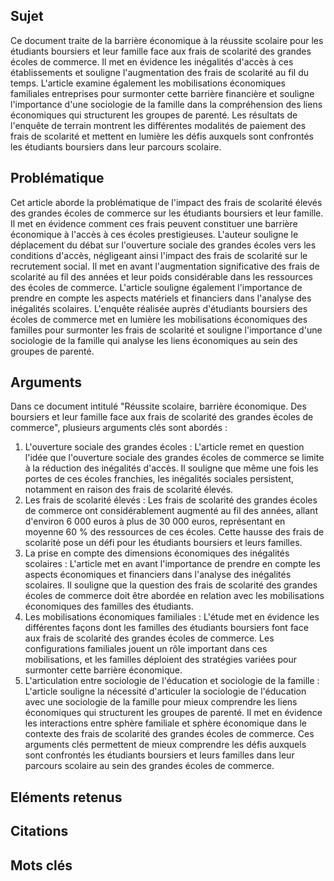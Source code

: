 ## Sujet
Ce document traite de la barrière économique à la réussite scolaire pour les étudiants boursiers et leur famille face aux frais de scolarité des grandes écoles de commerce. Il met en évidence les inégalités d'accès à ces établissements et souligne l'augmentation des frais de scolarité au fil du temps. L'article examine également les mobilisations économiques familiales entreprises pour surmonter cette barrière financière et souligne l'importance d'une sociologie de la famille dans la compréhension des liens économiques qui structurent les groupes de parenté. Les résultats de l'enquête de terrain montrent les différentes modalités de paiement des frais de scolarité et mettent en lumière les défis auxquels sont confrontés les étudiants boursiers dans leur parcours scolaire.
## Problématique
Cet article aborde la problématique de l'impact des frais de scolarité élevés des grandes écoles de commerce sur les étudiants boursiers et leur famille. Il met en évidence comment ces frais peuvent constituer une barrière économique à l'accès à ces écoles prestigieuses. L'auteur souligne le déplacement du débat sur l'ouverture sociale des grandes écoles vers les conditions d'accès, négligeant ainsi l'impact des frais de scolarité sur le recrutement social. Il met en avant l'augmentation significative des frais de scolarité au fil des années et leur poids considérable dans les ressources des écoles de commerce. L'article souligne également l'importance de prendre en compte les aspects matériels et financiers dans l'analyse des inégalités scolaires. L'enquête réalisée auprès d'étudiants boursiers des écoles de commerce met en lumière les mobilisations économiques des familles pour surmonter les frais de scolarité et souligne l'importance d'une sociologie de la famille qui analyse les liens économiques au sein des groupes de parenté.
## Arguments
Dans ce document intitulé "Réussite scolaire, barrière économique. Des boursiers et leur famille face aux frais de scolarité des grandes écoles de commerce", plusieurs arguments clés sont abordés : 
1. L'ouverture sociale des grandes écoles : L'article remet en question l'idée que l'ouverture sociale des grandes écoles de commerce se limite à la réduction des inégalités d'accès. Il souligne que même une fois les portes de ces écoles franchies, les inégalités sociales persistent, notamment en raison des frais de scolarité élevés. 
2. Les frais de scolarité élevés : Les frais de scolarité des grandes écoles de commerce ont considérablement augmenté au fil des années, allant d'environ 6 000 euros à plus de 30 000 euros, représentant en moyenne 60 % des ressources de ces écoles. Cette hausse des frais de scolarité pose un défi pour les étudiants boursiers et leurs familles. 
3. La prise en compte des dimensions économiques des inégalités scolaires : L'article met en avant l'importance de prendre en compte les aspects économiques et financiers dans l'analyse des inégalités scolaires. Il souligne que la question des frais de scolarité des grandes écoles de commerce doit être abordée en relation avec les mobilisations économiques des familles des étudiants. 
4. Les mobilisations économiques familiales : L'étude met en évidence les différentes façons dont les familles des étudiants boursiers font face aux frais de scolarité des grandes écoles de commerce. Les configurations familiales jouent un rôle important dans ces mobilisations, et les familles déploient des stratégies variées pour surmonter cette barrière économique.
5. L'articulation entre sociologie de l'éducation et sociologie de la famille : L'article souligne la nécessité d'articuler la sociologie de l'éducation avec une sociologie de la famille pour mieux comprendre les liens économiques qui structurent les groupes de parenté. Il met en évidence les interactions entre sphère familiale et sphère économique dans le contexte des frais de scolarité des grandes écoles de commerce. 
Ces arguments clés permettent de mieux comprendre les défis auxquels sont confrontés les étudiants boursiers et leurs familles dans leur parcours scolaire au sein des grandes écoles de commerce.
## Eléments retenus 

## Citations

## Mots clés
